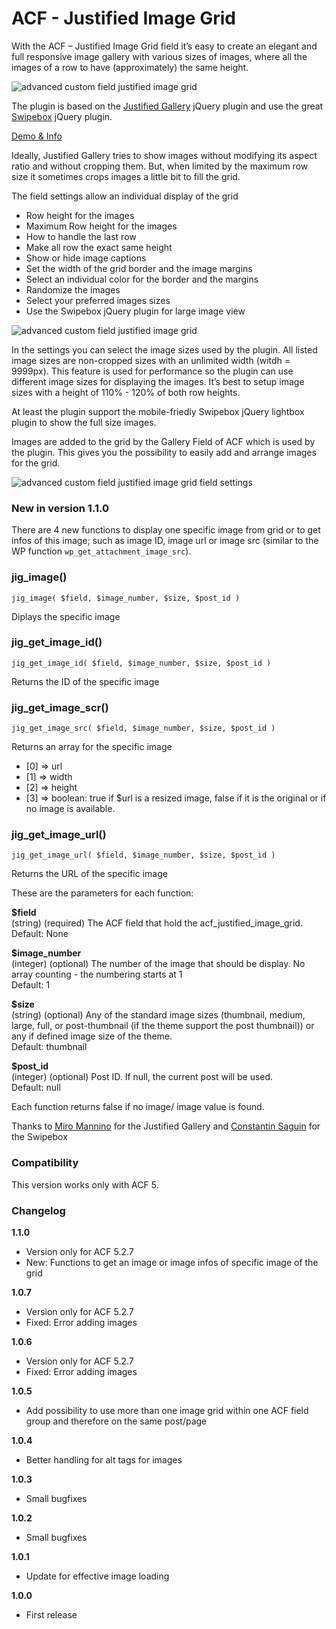 ACF - Justified Image Grid
==========================

With the ACF – Justified Image Grid field it’s easy to create an elegant and full responsive image gallery with various sizes of images, where all the images of a row to have (approximately) the same height.

![advanced custom field justified image grid](http://www.dreihochzwo.de/download/acf_justified_image_grid.jpg)

The plugin is based on the <a href="http://miromannino.github.io/Justified-Gallery/" title="Justified Gallery Homepage" target="_blank">Justified Gallery</a> jQuery plugin and use the great <a href="http://brutaldesign.github.io/swipebox/" title="Swipebox Homepage" target="_blank">Swipebox</a> jQuery plugin.

<a href="http://www.dreihochzwo.de/wordpress-plugins/advanced-custom-fields-addon-justified-image-grid/" title="Demo &amp; Info" target="_blank">Demo &amp; Info</a>

Ideally, Justified Gallery tries to show images without modifying its aspect ratio and without cropping them. But, when limited by the maximum row size it sometimes crops images a little bit to fill the grid.

The field settings allow an individual display of the grid

* Row height for the images
* Maximum Row height for the images
* How to handle the last row
* Make all row the exact same height
* Show or hide image captions
* Set the width of the grid border and the image margins
* Select an individual color for the border and the margins
* Randomize the images
* Select your preferred images sizes
* Use the Swipebox jQuery plugin for large image view

![advanced custom field justified image grid](http://www.dreihochzwo.de/download/acf_justified_image_grid_settings.jpg)

In the settings you can select the image sizes used by the plugin. All listed image sizes are non-cropped sizes with an unlimited width (witdh = 9999px). This feature is used for performance so the plugin can use different image sizes for displaying the images. It’s best to setup image sizes with a height of 110% - 120% of both row heights.

At least the plugin support the mobile-friedly Swipebox jQuery lightbox plugin to show the full size images.

Images are added to the grid by the Gallery Field of ACF which is used by the plugin. This gives you the possibility to easily add and arrange images for the grid.

![advanced custom field justified image grid field settings](http://www.dreihochzwo.de/download/acf-justified-image-grid-gallery-field.jpg)

### New in version 1.1.0

There are 4 new functions to display one specific image from grid or to get infos of this image; such as image ID, image url or image src (similar to the WP function `wp_get_attachment_image_src`).

### jig_image()

`jig_image( $field, $image_number, $size, $post_id )`

Diplays the specific image

### jig_get_image_id()

`jig_get_image_id( $field, $image_number, $size, $post_id )`

Returns the ID of the specific image

### jig_get_image_scr()

`jig_get_image_src( $field, $image_number, $size, $post_id )`

Returns an array for the specific image

* [0] => url
* [1] => width
* [2] => height
* [3] => boolean: true if $url is a resized image, false if it is the original or if no image is available.

### jig_get_image_url()

`jig_get_image_url( $field, $image_number, $size, $post_id )`

Returns the URL of the specific image

These are the parameters for each function:

**$field**<br/>
(string) (required) The ACF field that hold the acf_justified_image_grid.<br/>
Default: None

**$image_number**<br/>
(integer) (optional) The number of the image that should be display. No array counting - the numbering starts at 1<br/>
Default: 1

**$size**<br/>
(string) (optional) Any of the standard image sizes (thumbnail, medium, large, full, or post-thumbnail (if the theme support the post thumbnail)) or any if defined image size of the theme.<br/>
Default: thumbnail

**$post_id**<br/>
(integer) (optional) Post ID. If null, the current post will be used.<br/>
Default: null

Each function returns false if no image/ image value is found.

Thanks to
<a href="http://miromannino.github.io/Justified-Gallery/" title="Justified Gallery Homepage" target="_blank">Miro Mannino</a> for the Justified Gallery and <a href="http://brutaldesign.github.io/swipebox/" title="Swipebox Homepage" target="_blank">Constantin Saguin</a> for the Swipebox


### Compatibility

This version works only with ACF 5.


### Changelog
**1.1.0**
* Version only for ACF 5.2.7
* New: Functions to get an image or image infos of specific image of the grid

**1.0.7**
* Version only for ACF 5.2.7
* Fixed: Error adding images

**1.0.6**
* Version only for ACF 5.2.7
* Fixed: Error adding images

**1.0.5**
* Add possibility to use more than one image grid within one ACF field group and therefore on the same post/page

**1.0.4**
* Better handling for alt tags for images

**1.0.3**
* Small bugfixes

**1.0.2**
* Small bugfixes

**1.0.1**
* Update for effective image loading 

**1.0.0**
* First release